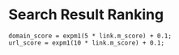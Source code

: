 
# Search Result Ranking
```
domain_score = expm1(5 * link.m_score) + 0.1;
url_score = expm1(10 * link.m_score) + 0.1;
```
